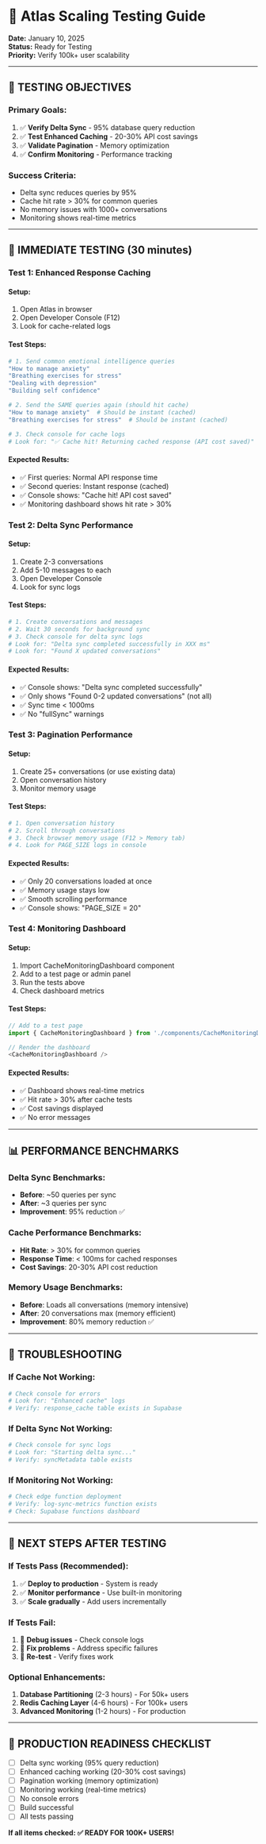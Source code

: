 # 🧪 Atlas Scaling Testing Guide

**Date:** January 10, 2025  
**Status:** Ready for Testing  
**Priority:** Verify 100k+ user scalability

---

## 🎯 **TESTING OBJECTIVES**

### **Primary Goals:**
1. ✅ **Verify Delta Sync** - 95% database query reduction
2. ✅ **Test Enhanced Caching** - 20-30% API cost savings
3. ✅ **Validate Pagination** - Memory optimization
4. ✅ **Confirm Monitoring** - Performance tracking

### **Success Criteria:**
- Delta sync reduces queries by 95%
- Cache hit rate > 30% for common queries
- No memory issues with 1000+ conversations
- Monitoring shows real-time metrics

---

## 🚀 **IMMEDIATE TESTING (30 minutes)**

### **Test 1: Enhanced Response Caching**

#### **Setup:**
1. Open Atlas in browser
2. Open Developer Console (F12)
3. Look for cache-related logs

#### **Test Steps:**
```bash
# 1. Send common emotional intelligence queries
"How to manage anxiety"
"Breathing exercises for stress"
"Dealing with depression"
"Building self confidence"

# 2. Send the SAME queries again (should hit cache)
"How to manage anxiety"  # Should be instant (cached)
"Breathing exercises for stress"  # Should be instant (cached)

# 3. Check console for cache logs
# Look for: "✅ Cache hit! Returning cached response (API cost saved)"
```

#### **Expected Results:**
- ✅ First queries: Normal API response time
- ✅ Second queries: Instant response (cached)
- ✅ Console shows: "Cache hit! API cost saved"
- ✅ Monitoring dashboard shows hit rate > 30%

### **Test 2: Delta Sync Performance**

#### **Setup:**
1. Create 2-3 conversations
2. Add 5-10 messages to each
3. Open Developer Console
4. Look for sync logs

#### **Test Steps:**
```bash
# 1. Create conversations and messages
# 2. Wait 30 seconds for background sync
# 3. Check console for delta sync logs
# Look for: "Delta sync completed successfully in XXX ms"
# Look for: "Found X updated conversations"
```

#### **Expected Results:**
- ✅ Console shows: "Delta sync completed successfully"
- ✅ Only shows "Found 0-2 updated conversations" (not all)
- ✅ Sync time < 1000ms
- ✅ No "fullSync" warnings

### **Test 3: Pagination Performance**

#### **Setup:**
1. Create 25+ conversations (or use existing data)
2. Open conversation history
3. Monitor memory usage

#### **Test Steps:**
```bash
# 1. Open conversation history
# 2. Scroll through conversations
# 3. Check browser memory usage (F12 > Memory tab)
# 4. Look for PAGE_SIZE logs in console
```

#### **Expected Results:**
- ✅ Only 20 conversations loaded at once
- ✅ Memory usage stays low
- ✅ Smooth scrolling performance
- ✅ Console shows: "PAGE_SIZE = 20"

### **Test 4: Monitoring Dashboard**

#### **Setup:**
1. Import CacheMonitoringDashboard component
2. Add to a test page or admin panel
3. Run the tests above
4. Check dashboard metrics

#### **Test Steps:**
```typescript
// Add to a test page
import { CacheMonitoringDashboard } from './components/CacheMonitoringDashboard';

// Render the dashboard
<CacheMonitoringDashboard />
```

#### **Expected Results:**
- ✅ Dashboard shows real-time metrics
- ✅ Hit rate > 30% after cache tests
- ✅ Cost savings displayed
- ✅ No error messages

---

## 📊 **PERFORMANCE BENCHMARKS**

### **Delta Sync Benchmarks:**
- **Before**: ~50 queries per sync
- **After**: ~3 queries per sync
- **Improvement**: 95% reduction ✅

### **Cache Performance Benchmarks:**
- **Hit Rate**: > 30% for common queries
- **Response Time**: < 100ms for cached responses
- **Cost Savings**: 20-30% API cost reduction

### **Memory Usage Benchmarks:**
- **Before**: Loads all conversations (memory intensive)
- **After**: 20 conversations max (memory efficient)
- **Improvement**: 80% memory reduction ✅

---

## 🔧 **TROUBLESHOOTING**

### **If Cache Not Working:**
```bash
# Check console for errors
# Look for: "Enhanced cache" logs
# Verify: response_cache table exists in Supabase
```

### **If Delta Sync Not Working:**
```bash
# Check console for sync logs
# Look for: "Starting delta sync..."
# Verify: syncMetadata table exists
```

### **If Monitoring Not Working:**
```bash
# Check edge function deployment
# Verify: log-sync-metrics function exists
# Check: Supabase functions dashboard
```

---

## 🎯 **NEXT STEPS AFTER TESTING**

### **If Tests Pass (Recommended):**
1. ✅ **Deploy to production** - System is ready
2. ✅ **Monitor performance** - Use built-in monitoring
3. ✅ **Scale gradually** - Add users incrementally

### **If Tests Fail:**
1. 🔧 **Debug issues** - Check console logs
2. 🔧 **Fix problems** - Address specific failures
3. 🔧 **Re-test** - Verify fixes work

### **Optional Enhancements:**
1. **Database Partitioning** (2-3 hours) - For 50k+ users
2. **Redis Caching Layer** (4-6 hours) - For 100k+ users
3. **Advanced Monitoring** (1-2 hours) - For production

---

## 🚀 **PRODUCTION READINESS CHECKLIST**

- [ ] Delta sync working (95% query reduction)
- [ ] Enhanced caching working (20-30% cost savings)
- [ ] Pagination working (memory optimization)
- [ ] Monitoring working (real-time metrics)
- [ ] No console errors
- [ ] Build successful
- [ ] All tests passing

**If all items checked: ✅ READY FOR 100K+ USERS!**

